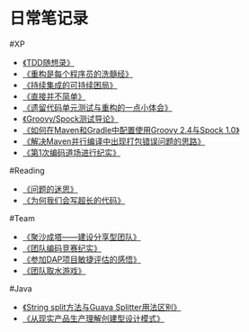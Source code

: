 日常笔记录
============

#XP

* [《TDD随想录》](https://github.com/hxfirefox/blog/blob/master/TDD/TDD%E9%9A%8F%E6%83%B3%E5%BD%95.md)
* [《重构是每个程序员的洗髓经》](https://github.com/hxfirefox/blog/blob/master/TDD/%E9%87%8D%E6%9E%84%E6%98%AF%E6%AF%8F%E4%B8%AA%E7%A8%8B%E5%BA%8F%E5%91%98%E7%9A%84%E6%97%A0%E5%AD%97%E5%A4%A9%E4%B9%A6.md)
* [《持续集成的可持续困局》](https://github.com/hxfirefox/blog/blob/master/TDD/%E6%8C%81%E7%BB%AD%E9%9B%86%E6%88%90%E7%9A%84%E5%8F%AF%E6%8C%81%E7%BB%AD%E5%9B%B0%E5%B1%80.md)
* [《直接并不简单》](https://github.com/hxfirefox/blog/blob/master/TDD/%E7%9B%B4%E6%8E%A5%E5%B9%B6%E4%B8%8D%E7%AE%80%E5%8D%95.md)
* [《遗留代码单元测试与重构的一点小体会》](https://github.com/hxfirefox/blog/blob/master/TDD/%E9%81%97%E7%95%99%E4%BB%A3%E7%A0%81%E5%8D%95%E5%85%83%E6%B5%8B%E8%AF%95%E4%B8%8E%E9%87%8D%E6%9E%84%E7%9A%84%E4%B8%80%E7%82%B9%E5%B0%8F%E4%BD%93%E4%BC%9A.md)
* [《Groovy/Spock测试导论》](https://github.com/hxfirefox/blog/blob/master/TDD/introduction%20of%20groovy%20spock.md)
* [《如何在Maven和Gradle中配置使用Groovy 2.4与Spock 1.0》](https://github.com/hxfirefox/blog/blob/master/TDD/Spock%201.0%20with%20Groovy%202.4%20Configuration%20Comparison%20in%20Maven%20and%20Gradle.md)
* [《解决Maven并行编译中出现打包错误问题的思路》](https://github.com/hxfirefox/blog/blob/master/TDD/Resloving%20issue%20from%20parallel%20building%20in%20Maven.md)
* [《第1次编码道场进行纪实》](https://github.com/hxfirefox/blog/blob/master/TDD/2016.4.19%201st%20Coding%20Dojo%20in%20Nanjing%20R%26D%20Center%20ZTE.md)

#Reading

* [《问题的迷思》](https://github.com/hxfirefox/blog/blob/master/reading/问题的迷思.md)
* [《为何我们会写超长的代码》](https://github.com/hxfirefox/blog/blob/master/reading/%E4%B8%BA%E4%BD%95%E6%88%91%E4%BB%AC%E4%BC%9A%E5%86%99%E8%B6%85%E9%95%BF%E7%9A%84%E4%BB%A3%E7%A0%81.md)

#Team

* [《聚沙成塔——建设分享型团队》](https://github.com/hxfirefox/blog/blob/master/team/%E8%81%9A%E6%B2%99%E6%88%90%E5%A1%94%E2%80%94%E2%80%94%E5%BB%BA%E8%AE%BE%E5%88%86%E4%BA%AB%E5%9E%8B%E5%9B%A2%E9%98%9F.md)
* [《团队编码竞赛纪实》](https://github.com/hxfirefox/blog/blob/master/team/%E5%9B%A2%E9%98%9F%E7%BC%96%E7%A0%81%E7%AB%9E%E8%B5%9B%E7%BA%AA%E5%AE%9E.md)
* [《参加DAP项目敏捷评估的感悟》](https://github.com/hxfirefox/blog/blob/master/team/%E5%8F%82%E5%8A%A0DAP%E9%A1%B9%E7%9B%AE%E6%95%8F%E6%8D%B7%E8%AF%84%E4%BC%B0%E7%9A%84%E6%84%9F%E6%82%9F.md)
* [《团队取水游戏》](https://github.com/hxfirefox/blog/blob/master/team/%E5%9B%A2%E9%98%9F%E5%8F%96%E6%B0%B4.md)

#Java

* [《String split方法与Guava Splitter用法区别》](https://github.com/hxfirefox/blog/blob/master/java/String%20spilt%E4%B8%8EGuava%20Splitter%E7%94%A8%E6%B3%95%E5%8C%BA%E5%88%AB.md)
* [《从现实产品生产理解创建型设计模式》](https://github.com/hxfirefox/blog/blob/master/java/%E4%BB%8E%E7%8E%B0%E5%AE%9E%E4%BA%A7%E5%93%81%E7%94%9F%E4%BA%A7%E7%90%86%E8%A7%A3%E5%88%9B%E5%BB%BA%E5%9E%8B%E8%AE%BE%E8%AE%A1%E6%A8%A1%E5%BC%8F.md)
